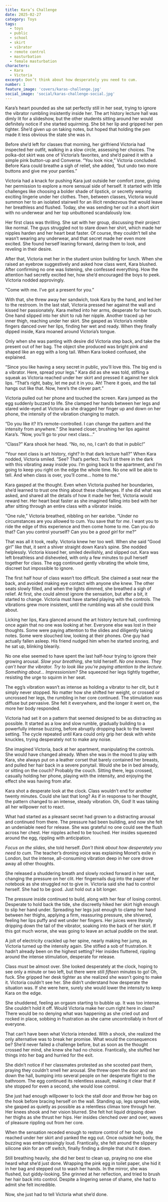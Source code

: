 ```yaml
---
title: Kara’s Challenge
date: 2025-02-27
category: Toys
tags:
  - toys
  - public
  - school
  - skirt
  - vibrator
  - remote control
  - masturbation
  - female masturbation
characters:
  - Kara
  - Victoria
excerpt: Don’t think about how desperately you need to cum.
number: 1
feature_image: 'covers/karas-challenge.jpg'
social_image: 'social/karas-challenge-social.jpg'
---
```


Kara’s heart pounded as she sat perfectly still in her seat, trying to ignore the vibrator rumbling insistently inside her. The art history lecture hall was dimly lit for a slideshow, but the other students sitting around her would definitely notice if she started squirming. She bit her lip and gripped her pen tighter. She’d given up on taking notes, but hoped that holding the pen made it less obvious the state she was in.

Before she’d left for classes that morning, her girlfriend Victoria had inspected her outfit, walking in a slow circle, assessing her choices. The polka-dot skirt was one of Victoria’s favorites, and she’d paired it with a simple pink button-up and Converse. “You look nice,” Victoria concluded. Before Kara could breathe a sigh of relief, she added, “but undo two more buttons and give me your panties.”

Victoria had a knack for pushing Kara just outside her comfort zone, giving her permission to explore a more sensual side of herself. It started with little challenges like choosing a bolder shade of lipstick, or secretly wearing exciting lingerie under her clothes. Then, between classes, Victoria would summon her to an isolated stairwell for an illicit rendezvous that would leave her breathless and flushed. Today, she was sending her out in a short skirt with no underwear and her top unbuttoned scandalously low.

Her first class was thrilling. She sat with her group, discussing their project like normal. The guys struggled not to stare down her shirt, which made her nipples harden and her heart beat faster. Of course, they couldn’t tell she wasn’t wearing any underwear, and that secret made her even more excited. She found herself leaning forward, daring them to look, and reveling in their desire.

After that, Victoria met her in the student union building for lunch. When she raised an eyebrow suggestively and asked how class went, Kara blushed. After confirming no one was listening, she confessed everything. How the attention had secretly excited her, how she’d encouraged the boys to peek. Victoria nodded approvingly.

“Come with me. I’ve got a present for you.”

With that, she threw away her sandwich, took Kara by the hand, and led her to the restroom. In the last stall, Victoria pressed her against the wall and kissed her passionately. Kara melted into her arms, desperate for her touch. One hand slipped into her shirt to rub her nipple. Another traced up her inner thigh, reaching under her skirt. She gasped as Victoria’s nimble fingers danced over her lips, finding her wet and ready. When they finally dipped inside, Kara moaned around Victoria’s tongue.

Only when she was panting with desire did Victoria step back, and take the present out of her bag. The object she produced was bright pink and shaped like an egg with a long tail. When Kara looked confused, she explained.

“Since you like having a sexy secret in public, you’ll love this. The big end is a vibrator. Here, spread your legs.” Kara did as she was told, stifling a squeak as Victoria reached under her skirt and pressed it against her slick lips. “That’s right, baby, let me put it in you. Ah! There it goes, and the tail hangs out like that. Now, here’s the clever part.”

Victoria pulled out her phone and touched the screen. Kara jumped as the egg suddenly buzzed to life. She clamped her hands between her legs and stared wide-eyed at Victoria as she dragged her finger up and down on her phone, the intensity of the vibration changing to match.

“Do you like it? It’s remote-controlled. I can change the pattern and the intensity from anywhere.” She leaned closer, brushing her lips against Kara’s. “Now, you’ll go to your next class…”

“Class?” Kara shook her head. “No, no, no, I can’t do that in public!”

“Your next class is art history, right? In that dark lecture hall?” When Kara nodded, Victoria smiled. “See? That’s perfect. You’ll sit there in the dark with this vibrating away inside you. I’m going back to the apartment, and I’m going to keep you right on the edge the whole time. No one will be able to tell. And when class is over, you’ll come… home to me.”

Kara gasped at the thought. Even when Victoria pushed her boundaries, she’d learned to trust one thing about these challenges. If she did what was asked, and shared all the details of how it made her feel, Victoria would reward her. Her heart beat faster as she imagined falling into bed with her after sitting through an entire class with a vibrator inside.

“One rule,” Victoria breathed, nibbling on her earlobe. “Under no circumstances are you allowed to cum. You save that for _me_. I want you to ride the edge of this experience and then come home to me. Can you do that? Can you control yourself? Can you be a _good girl_ for me?”

That was all it took, really. Victoria knew her too well. When she said “Good girl” like that, it sent a shiver straight down Kara’s spine. She nodded helplessly. Victoria kissed her, smiled devilishly, and slipped out. Kara was left breathless and disheveled, with only a few minutes to pull herself together for class. The egg continued gently vibrating the whole time, discreet but impossible to ignore.

The first half hour of class wasn’t too difficult. She claimed a seat near the back, and avoided making eye contact with anyone she knew. The other seats slowly filled, and when the lights dimmed, she breathed a sigh of relief. At first, she could almost ignore the sensation, but after a bit, it started to change. Victoria must have started playing with the controls. The vibrations grew more insistent, until the rumbling was all she could think about.

Licking her lips, Kara glanced around the art history lecture hall, confirming once again that no one was looking at her. Everyone else was lost in their thoughts. Some were paying attention to the slides and diligently taking notes. Some were slouched low, looking at their phones. One guy had actually fallen asleep. His friend nudged him when he started snoring, and he sat up, blinking blearily.

No one else seemed to have spent the last half-hour trying to ignore their growing arousal. _Slow your breathing_, she told herself. _No one knows. They can’t hear the vibrator. Try to look like you’re paying attention to the lecture. Something about… Impressionism?_ She squeezed her legs tightly together, resisting the urge to squirm in her seat.

The egg’s vibration wasn’t as intense as holding a vibrator to her clit, but it simply never stopped. No matter how she shifted her weight, or crossed or uncrossed her legs, the rumbling in her core continued. The stimulation was diffuse but pervasive. She felt it everywhere, and the longer it went on, the more her body responded.

Victoria had set it on a pattern that seemed designed to be as distracting as possible. It started as a low and slow rumble, gradually building to a powerfully intense buzzing, before abruptly dropping back to the lowest setting. The cycle repeated until Kara could only grip her desk with white knuckles, trying desperately not to make any noise.

She imagined Victoria, back at her apartment, manipulating the controls. She would have changed already. When she was in the mood to play with Kara, she always put on a leather corset that barely contained her breasts, and pulled her hair back in a severe ponytail. Would she be in bed already, or sitting on the couch? Probably the couch. Sitting there, legs crossed, casually holding her phone, playing with the intensity, and enjoying the effect she was having from afar.

Kara shot a desperate look at the clock. Class wouldn’t end for another twenty minutes. Could she last that long? As if in response to her thought, the pattern changed to an intense, steady vibration. Oh, God! It was taking all her willpower not to react.

What had started as a pleasant secret had grown to a distracting arousal and continued from there. The pressure had been building, and now she felt an undeniable need for release. She was grateful no one could see the flush across her chest. Her nipples ached to be touched. Her insides squeezed around the egg, rippling with anticipation.

_Focus on the slides_, she told herself. _Don’t think about how desperately you need to cum._ The teacher’s droning voice was explaining Monet’s exile in London, but the intense, all-consuming vibration deep in her core drove away all other thoughts.

She released a shuddering breath and slowly rocked forward in her seat, changing the pressure on her clit. Her fingernails dug into the paper of her notebook as she struggled not to give in. Victoria said she had to control herself. She had to be good. Just hold out a bit longer.

The pressure inside continued to build, along with her fear of losing control. Desperate to hold back the tide, she discreetly hiked her skirt high enough to slip her hand under. Spreading her legs just enough to clamp her hand between her thighs, applying a firm, reassuring pressure, she shivered, feeling her lips puffy and wet under her fingers. Her juices were literally dripping down the tail of the vibrator, soaking into the back of her skirt. If this got much worse, she was going to leave an actual puddle on the seat.

A jolt of electricity crackled up her spine, nearly making her jump, as Victoria turned up the intensity again. She stifled a sob of frustration. It hadn’t already been on the highest setting? Her insides fluttered, rippling around the intense stimulation, desperate for release.

Class _must_ be almost over. She looked desperately at the clock, hoping to see only a minute or two left, but there were still _fifteen_ minutes to go! Oh, fuck. She gripped her desk tighter as she realized she wasn’t going to make it. Victoria couldn’t see her. She didn’t understand how desperate the situation was. If she were here, surely she would lower the intensity to keep Kara on the edge.

She shuddered, feeling an orgasm starting to bubble up. It was too intense. She couldn’t hold it off. Would Victoria make her cum right here in class? There would be no denying what was happening as she cried out and rocked in place, sobbing in frustration as she came uncontrollably in front of everyone.

That can’t have been what Victoria intended. With a shock, she realized the only alternative was to break her promise. What would the consequences be? She’d never failed a challenge before, but as soon as the thought crossed her mind, she knew she had no choice. Frantically, she stuffed her things into her bag and hurried for the exit.

She didn’t notice if her classmates protested as she scooted past them, praying they couldn’t smell her arousal. She threw open the door and ran down the hall, bumping into several people on her desperate flight to the bathroom. The egg continued its relentless assault, making it clear that if she stopped for even a second, she would lose control.

She just had enough willpower to lock the stall door and throw her bag on the hook before bracing herself on the wall. Standing up, legs spread wide, she gasped as quietly as possible as a relentless climax tore through her. Her knees shook and her vision blurred. She felt hot liquid dripping down her thighs as she thrust her hips. Her insides clenched over and over, waves of pleasure rippling out from her core.

When the sensation receded enough to restore control of her body, she reached under her skirt and yanked the egg out. Once outside her body, the buzzing was embarrassingly loud. Frantically, she felt around the slippery silicone skin for an off switch, finally finding a dimple that shut it down.

Still breathing heavily, she did her best to clean up, praying no one else heard what she’d just done. Wrapping the pink egg in toilet paper, she hid it in her bag and stepped out to wash her hands. In the mirror, she was flushed, but giddy-looking. She grinned at her reflection, and tried to brush her hair back into control. Despite a lingering sense of shame, she had to admit she felt incredible.

Now, she just had to tell Victoria what she’d done.
